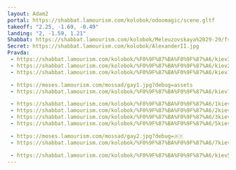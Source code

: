 ```yaml
---
layout: Adam2
portal: https://shabbat.lamourism.com/kolobok/odoomagic/scene.gltf
takeoff: "2.25, -1.69, -0.49"
landing: "2, -1.59, 1.21"
Shabbat: https://shabbat.lamourism.com/kolobok/Meleuzovskaya%2029-29/fsb.ru/www.cia.gov/%D0%9D%D0%B8%D0%BA%D0%B8%D1%82%D0%B0%D0%9A%D0%BE%D0%B6%D0%B5%D0%BC%D1%8F%D0%BA%D0%B0.mp4?debug=🇺🇦
Secret: https://shabbat.lamourism.com/kolobok/AlexanderII.jpg
Pravda:
 - https://shabbat.lamourism.com/kolobok/%F0%9F%87%BA%F0%9F%87%A6/kiev3.jpg?debug=🇫🇷
 - https://shabbat.lamourism.com/kolobok/%F0%9F%87%BA%F0%9F%87%A6/kiev2.jpg?debug=🇫🇷
 - https://shabbat.lamourism.com/kolobok/%F0%9F%87%BA%F0%9F%87%A6/kiev1.jpg?debug=🇫🇷

 - https://moses.lamourism.com/mossad/gay1.jpg?debug=assets
 - https://shabbat.lamourism.com/kolobok/%F0%9F%87%BA%F0%9F%87%A6/kiev7.jpg?debug=🇫🇷

 - https://shabbat.lamourism.com/kolobok/%F0%9F%87%BA%F0%9F%87%A6/1kiev.jpg?debug=🇫🇷
 - https://shabbat.lamourism.com/kolobok/%F0%9F%87%BA%F0%9F%87%A6/2kiev.jpg?debug=🇫🇷
 - https://shabbat.lamourism.com/kolobok/%F0%9F%87%BA%F0%9F%87%A6/3kiev.jpg?debug=🇫🇷
 - https://shabbat.lamourism.com/kolobok/%F0%9F%87%BA%F0%9F%87%A6/5kiev.jpg?debug=🇫🇷

 - https://moses.lamourism.com/mossad/gay2.jpg?debug=🇵🇹
 - https://shabbat.lamourism.com/kolobok/%F0%9F%87%BA%F0%9F%87%A6/7kiev.jpg?debug=🇫🇷

 - https://shabbat.lamourism.com/kolobok/%F0%9F%87%BA%F0%9F%87%A6/kiev5.jpg?debug=🇫🇷
---
```

